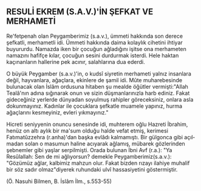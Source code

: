 ## RESULİ EKREM (S.A.V.)'İN ŞEFKAT VE MERHAMETİ

Re'fetpenah olan Peygamberimiz (s.a.v.), ümmeti hakkında son derece şefkatli, merhametli idi. Ümmeti hakkında daima kolaylık cihetini ihtiyar buyururdu. Na­mazda iken bir çocuğun ağladığını işitse ona merhameten namazını hafifçe kılar, çocuğun sesini durdurmak is­terdi. Hele haktan kaçınanların hallerine pek acınır, sa­lahlarına dua ederdi.

O büyük Peygamber (s.a.v.)'in, o kudsî siyretin mer­hameti yalnız insanlara değil, hayvanlara, ağaçlara, ekin­lere de şamil idi. Mûte muharebesinde bulunacak olan İslâm ordusuna hitaben şu mealde öğütler vermişti:"Al­lah Tealâ'nın adına sığınarak onun ve sizin düşmanları­nızla harb ediniz. Fakat gideceğiniz yerlerde dünyadan soyulmuş rahipler göreceksiniz, onlara asla dokunmayı­nız. Kadınlar ile çocuklara şefkatle muamele yapınız, hurma ağaçlarını kesmeyiniz, evleri yıkmayınız."

Hicreti seniyyenin onuncu senesinde idi, muhterem oğlu Hazreti İbrahim, henüz on altı aylık bir ma'sum ol­duğu halde vefat etmiş, kerimesi Fatımatûzzehra (r.anha)'dan başka evlâdı kalmamıştı. Bir gülgonca gibi açıl­madan solan o masumun haline acıyarak ağlamış, müba­rek gözlerinden şebnemler gibi yaşlar serpilmişti. Orada bulunan İbni Avf (r.a.): "Ya Resûlallah: Sen de mi ağlıyor­sun? demekle Peygamberimiz(s.a.v.): "Gözümüz ağlar, kalbimiz mahzun olur. Fakat bizden rızayı ilahiye muha­lif bir söz sadır olmaz"diyerek ruhundaki ulvî hassasiye­tini göstermiştir.

(Ö. Nasuhi Bilmen, B. İslâm İlm., s.553-55)

